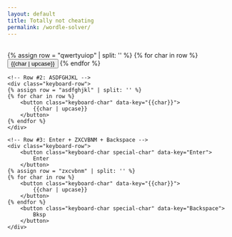 ```yaml
---
layout: default
title: Totally not cheating
permalink: /wordle-solver/
---
```


<div class="template-holder" style="display: none;">
    <table> <!-- So the tr doesn't get deleted for being invalid -->
    <tr class="word-input-row">
        {% for col in (0..4) %}
        <td class="word-char" data-col="{{col}}"></td>
        {% endfor %}
    </tr>
    </table>
</div>
<table class="display-board" id="display-board">
    <!-- The JS will fill this up -->
</table>

<div class="keyboard" id="keyboard">
    <!-- You can't create literal arrays in Liquid, but you can split a string into one -->
    <!-- https://heliumdev.com/blog/create-an-array-in-shopifys-liquid -->
    <!-- Row #1: QWERTYUIOP -->
    <div class="keyboard-row">
    {% assign row = "qwertyuiop" | split: '' %}
    {% for char in row %}
        <button class="keyboard-char" data-key="{{char}}">
            {{char | upcase}}
        </button>
    {% endfor %}
    </div>

    <!-- Row #2: ASDFGHJKL -->
    <div class="keyboard-row">
    {% assign row = "asdfghjkl" | split: '' %}
    {% for char in row %}
        <button class="keyboard-char" data-key="{{char}}">
            {{char | upcase}}
        </button>
    {% endfor %}
    </div>

    <!-- Row #3: Enter + ZXCVBNM + Backspace -->
    <div class="keyboard-row">
        <button class="keyboard-char special-char" data-key="Enter">
            Enter
        </button>
    {% assign row = "zxcvbnm" | split: '' %}
    {% for char in row %}
        <button class="keyboard-char" data-key="{{char}}">
            {{char | upcase}}
        </button>
    {% endfor %}
        <button class="keyboard-char special-char" data-key="Backspace">
            Bksp
        </button>
    </div>
</div>
<link href="/css/wordle.css" rel="stylesheet" type="text/css" media="all">
<script src="/js/wordle/wordle-solver.js" type="text/javascript"></script>
<script>
    const rowTemplate = document
                        .querySelector(".template-holder")
                        .querySelector(".word-input-row");
    const displayBoard = document.querySelector("#display-board");
    
    const renderer = new CurrentGuessDisplayer(rowTemplate, displayBoard);
    const colourKeyboard = new ColourKeyboard();
    const charKeyboard = new CharacterKeyboard();
    const typingController = new TypingController(charKeyboard, colourKeyboard, renderer);

    // Enter characters when the user types
    document.onkeydown = (ev) => {
        typingController.handleKey(ev.key);
    }

    // Make the onscreen keys do something
    document.querySelectorAll(".keyboard-char").forEach((elem) => {
        elem.onclick = () => typingController.handleKey(elem.dataset.key);
    })

    // Finally, render the first line
    renderer.addNewRow();
</script>

